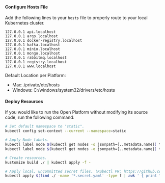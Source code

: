 #### Configure Hosts File

Add the following lines to your `hosts` file to properly route to your local Kubernetes cluster.

```
127.0.0.1 api.localhost
127.0.0.1 argo.localhost
127.0.0.1 docker-registry.localhost
127.0.0.1 kafka.localhost
127.0.0.1 minio.localhost
127.0.0.1 mongo.localhost
127.0.0.1 rabbitmq.localhost
127.0.0.1 registry.localhost
127.0.0.1 www.localhost
```

Default Location per Platform:

- Mac: /private/etc/hosts
- Windows: C:/windows/system32/drivers/etc/hosts

#### Deploy Resources

If you would like to run the Open Platform without modifying its source code, run the following command:

```bash
# Set default namespace to "static".
kubectl config set-context --current --namespace=static

# Apply Node labels.
kubectl label node $(kubectl get nodes -o jsonpath={..metadata.name}) tenlastic.com/high-priority=true
kubectl label node $(kubectl get nodes -o jsonpath={..metadata.name}) tenlastic.com/low-priority=true

# Create resources.
kustomize build ./ | kubectl apply -f -

# Apply local, uncommitted secret files. (Kubectl PR: https://github.com/kubernetes/kubernetes/pull/102265)
kubectl apply $(find ./ -name '*.secret.yaml' -type f | awk ' { print " -f " $1 } ')
```
